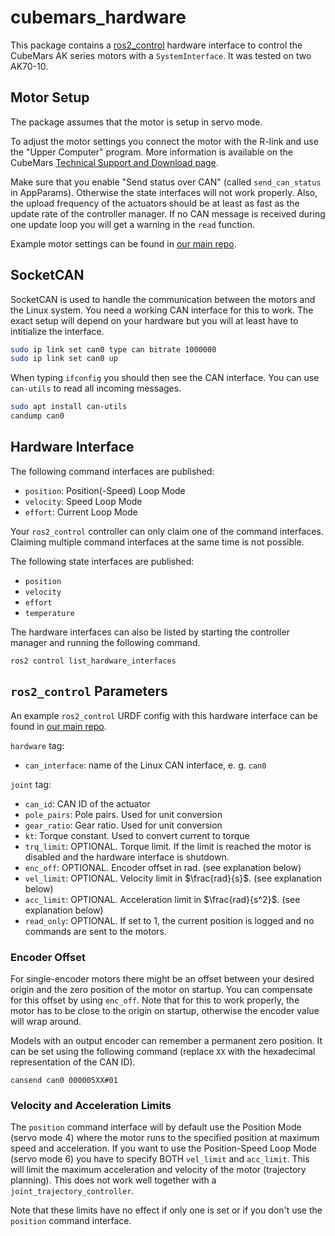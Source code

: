 # cubemars_hardware

This package contains a [ros2_control](https://control.ros.org/master/index.html) hardware interface to control the CubeMars AK series motors with a `SystemInterface`. It was tested on two AK70-10.

## Motor Setup
The package assumes that the motor is setup in servo mode.

To adjust the motor settings you connect the motor with the R-link and use the "Upper Computer" program. More information is available on the CubeMars [Technical Support and Download page](https://www.cubemars.com/article.php?id=261).

Make sure that you enable "Send status over CAN" (called `send_can_status` in AppParams). Otherwise the state interfaces will not work properly. Also, the upload frequency of the actuators should be at least as fast as the update rate of the controller manager. If no CAN message is received during one update loop you will get a warning in the `read` function.

Example motor settings can be found in [our main repo](https://github.com/OpenFieldAutomation-OFA/ros-weed-control/tree/main/.motor_params/cubemars).

## SocketCAN
SocketCAN is used to handle the communication between the motors and the Linux system. You need a working CAN interface for this to work. The exact setup will depend on your hardware but you will at least have to intitialize the interface.
```bash
sudo ip link set can0 type can bitrate 1000000
sudo ip link set can0 up
```
When typing `ifconfig` you should then see the CAN interface. You can use `can-utils` to read all incoming messages.
```bash
sudo apt install can-utils
candump can0
```

## Hardware Interface
The following command interfaces are published:
- `position`: Position(-Speed) Loop Mode
- `velocity`: Speed Loop Mode
- `effort`: Current Loop Mode

Your `ros2_control` controller can only claim one of the command interfaces. Claiming multiple command interfaces at the same time is not possible.

The following state interfaces are published:
- `position`
- `velocity`
- `effort`
- `temperature`

The hardware interfaces can also be listed by starting the controller manager and running the following command.
```
ros2 control list_hardware_interfaces
```

## `ros2_control` Parameters
An example `ros2_control` URDF config with this hardware interface can be found in [our main repo](https://github.com/OpenFieldAutomation-OFA/ros-weed-control/blob/main/ofa_moveit_config/ros2_control/ofa_robot.ros2_control.xacro).

`hardware` tag:
- `can_interface`: name of the Linux CAN interface, e. g. `can0`

`joint` tag:
- `can_id`: CAN ID of the actuator
- `pole_pairs`: Pole pairs. Used for unit conversion
- `gear_ratio`: Gear ratio. Used for unit conversion
- `kt`: Torque constant. Used to convert current to torque
- `trq_limit`: OPTIONAL. Torque limit. If the limit is reached the motor is disabled and the hardware interface is shutdown.
- `enc_off`: OPTIONAL. Encoder offset in rad. (see explanation below)
- `vel_limit`: OPTIONAL. Velocity limit in $\frac{rad}{s}$. (see explanation below)
- `acc_limit`: OPTIONAL. Acceleration limit in $\frac{rad}{s^2}$. (see explanation below)
- `read_only`: OPTIONAL. If set to 1, the current position is logged and no commands are sent to the motors.

### Encoder Offset
For single-encoder motors there might be an offset between your desired origin and the zero position of the motor on startup. You can compensate for this offset by using `enc_off`. Note that for this to work properly, the motor has to be close to the origin on startup, otherwise the encoder value will wrap around.

Models with an output encoder can remember a permanent zero position. It can be set using the following command (replace `XX` with the hexadecimal representation of the CAN ID).
```
cansend can0 000005XX#01
```

### Velocity and Acceleration Limits
The `position` command interface will by default use the Position Mode (servo mode 4) where the motor runs to the specified position at maximum speed and acceleration. If you want to use the Position-Speed Loop Mode (servo mode 6) you have to specify BOTH `vel_limit` and `acc_limit`. This will limit the maximum acceleration and velocity of the motor (trajectory planning). This does not work well together with a `joint_trajectory_controller`.

Note that these limits have no effect if only one is set or if you don't use the `position` command interface.

